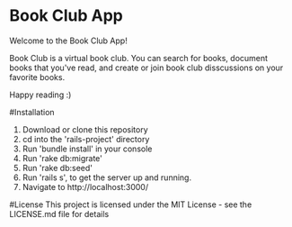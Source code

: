 # Book Club App

Welcome to the Book Club App!

Book Club is a virtual book club. You can search for books, document books that you've read, and create or join book club disscussions on your favorite books. 

Happy reading :) 

#Installation
1. Download or clone this repository
2. cd into the 'rails-project' directory
3. Run 'bundle install' in your console
4. Run 'rake db:migrate'
5. Run 'rake db:seed'
6. Run 'rails s', to get the server up and running.
7. Navigate to http://localhost:3000/

#License
This project is licensed under the MIT License - see the LICENSE.md file for details

